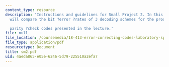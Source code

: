```yaml
---
content_type: resource
description: 'Instructions and guidelines for Small Project 2. In this project, we
  will compare the bit ?error ?rates of 3 decoding schemes for the product of

  parity ?check codes presented in the lecture.'
file: null
file_location: /coursemedia/18-413-error-correcting-codes-laboratory-spring-2004/4aeda865e05e62465d79225510a2efa7_sm2.pdf
file_type: application/pdf
resourcetype: Document
title: sm2.pdf
uid: 4aeda865-e05e-6246-5d79-225510a2efa7
---
```

